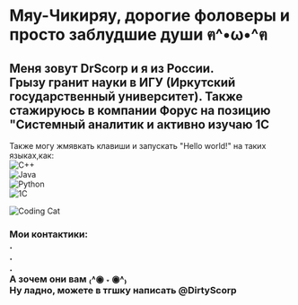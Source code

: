 # Мяу-Чикиряу, дорогие фоловеры и просто заблудшие души ฅ^•ω•^ฅ

## Меня зовут DrScorp и я из России. <br> Грызу гранит науки в ИГУ (Иркутский государственный университет). Также стажируюсь в компании Форус на позицию "Системный аналитик и активно изучаю 1С
Также могу жмявкать клавиши и запускать "Hello world!" на таких языках,как: <br>
![C++](https://img.shields.io/badge/c++-%2300599C.svg?style=for-the-badge&logo=c%2B%2B&logoColor=white) <br> ![Java](https://img.shields.io/badge/java-%23ED8B00.svg?style=for-the-badge&logo=openjdk&logoColor=white)<br> ![Python](https://img.shields.io/badge/python-3670A0?style=for-the-badge&logo=python&logoColor=ffdd54)<br> ![1C](https://img.shields.io/badge/1с-%23ED8B00.svg?style=for-the-badge&logo=openjdk&logoColor=white) <br>



![Coding Cat]([https://media.giphy.com/media/ULEPJPyF2VlIs/giphy.gif](https://tenor.com/ru/view/cat-gif-26024704))


### Мои контактики: <br> . <br > . <br> . <br> А зочем они вам ₍˄◉ ˕ ◉˄₎ <br> Ну ладно, можете в тгшку написать @DirtyScorp

